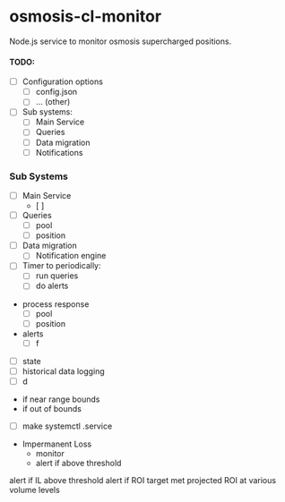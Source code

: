 # osmosis-cl-monitor
Node.js service to monitor osmosis supercharged positions.

#### TODO:
- [ ] Configuration options
  - [ ] config.json
  - [ ] ... (other)

- [ ] Sub systems:
  - [ ] Main Service
  - [ ] Queries
  - [ ] Data migration
  - [ ] Notifications

### Sub Systems

- [ ] Main Service
  - [ ] 
- [ ] Queries
  - [ ] pool
  - [ ] position
- [ ] Data migration
  - [ ] Notification engine
- [ ] Timer to periodically:
  - [ ] run queries
  - [ ] do alerts
- process response
  - [ ] pool
  - [ ] position
- alerts
  -  [ ] f
-  [ ] state
- [ ] historical data logging
- [ ] d
- if near range bounds            
- if out of bounds
- [ ] make systemctl .service

- Impermanent Loss
  - monitor
  - alert if above threshold
    
alert if IL above threshold
alert if ROI target met
projected ROI at various volume levels


